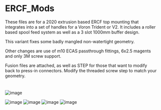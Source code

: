 # ERCF_Mods
These files are for a 2020 extrusion based ERCF top mounting that integrates into a set of handles for a Voron Trident or V2.  It includes a roller based spool feed system as well as a 3 slot 1000mm buffer design.

This variant fixes some badly mangled non-watertight geometry.

Other changes are use of m10 ECAS passthrough fittings, 6x2.5 magents and only 3M screw support.

Fusion files are attached, as well as STEP for those that want to modify back to press-in connectors.  Modify the threaded screw step to match your geometry.
#
#
![image](https://user-images.githubusercontent.com/473577/226145351-787a3a4e-e696-4f1f-a1e6-712678424ce2.png)

![image](https://user-images.githubusercontent.com/99146508/204062931-6520a5e1-86d6-4056-aeb9-b25cb5553f3e.png)
![image](https://user-images.githubusercontent.com/99146508/201385208-b8b762a2-a182-4361-b0ca-81ff4d03c71a.png)
![image](https://user-images.githubusercontent.com/99146508/201385286-f2886694-4932-4fee-a045-746c4a64086c.png)
![image](https://user-images.githubusercontent.com/99146508/201385442-d1756d61-d571-46b7-ad13-d2b10e60efc9.png)
